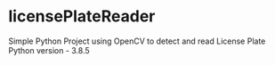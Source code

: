 # licensePlateReader

Simple Python Project using OpenCV to detect and read License Plate
Python version - 3.8.5
